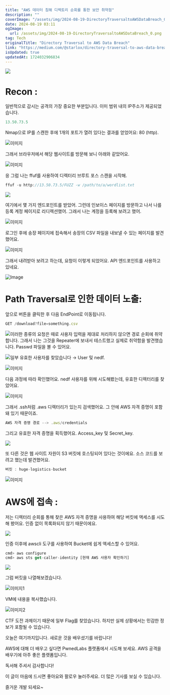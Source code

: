 ```yaml
---
title: "AWS 데이터 침해 디렉토리 순회를 통한 보안 취약점"
description: ""
coverImage: "/assets/img/2024-08-19-DirectoryTraversaltoAWSDataBreach_0.png"
date: 2024-08-19 03:11
ogImage: 
  url: /assets/img/2024-08-19-DirectoryTraversaltoAWSDataBreach_0.png
tag: Tech
originalTitle: "Directory Traversal to AWS Data Breach"
link: "https://medium.com/@starlox/directory-traversal-to-aws-data-breach-1d115dc39614"
isUpdated: true
updatedAt: 1724032906834
---
```



<img src="/assets/img/2024-08-19-DirectoryTraversaltoAWSDataBreach_0.png" />

# Recon :

일반적으로 감시는 공격의 가장 중요한 부분입니다. 이미 범위 내의 IP주소가 제공되었습니다.

```js
13.50.73.5
```

<div class="content-ad"></div>

Nmap으로 IP를 스캔한 후에 1개의 포트가 열려 있다는 결과를 얻었어요: 80 (http).

![이미지](/assets/img/2024-08-19-DirectoryTraversaltoAWSDataBreach_1.png)

그래서 브라우저에서 해당 웹사이트를 방문해 보니 아래와 같았어요.

![이미지](/assets/img/2024-08-19-DirectoryTraversaltoAWSDataBreach_2.png)

<div class="content-ad"></div>

응 그럼 나는 ffuf를 사용하여 디렉터리 브루트 포스 스캔을 시작해. 

```js
ffuf -u http://13.50.73.5/FUZZ -w /path/to/a/wordlist.txt
```

<img src="/assets/img/2024-08-19-DirectoryTraversaltoAWSDataBreach_3.png" />

여기에서 몇 가지 엔드포인트를 받았어. 그런데 인보이스 페이지를 방문하고 나서 나를 등록 계정 페이지로 리디렉션했어. 그래서 나는 계정을 등록해 보려고 했어.

<div class="content-ad"></div>


![이미지](/assets/img/2024-08-19-DirectoryTraversaltoAWSDataBreach_4.png)

로그인 후에 송장 페이지에 접속해서 송장의 CSV 파일을 내보낼 수 있는 페이지를 발견했어요.

![이미지](/assets/img/2024-08-19-DirectoryTraversaltoAWSDataBreach_5.png)

그래서 내려받아 보려고 하는데, 요청이 이렇게 되었어요. API 엔드포인트를 사용하고 있네요.


<div class="content-ad"></div>


![Image](/assets/img/2024-08-19-DirectoryTraversaltoAWSDataBreach_6.png)

# Path Traversal로 인한 데이터 노출:

앞으로 버튼을 클릭한 후 다음 EndPoint로 이동됩니다.

```js
GET /download?file=something.csv
```

<div class="content-ad"></div>


![이러한 종류의 요청은 때로 사용자 입력을 제대로 처리하지 않으면 경로 순회에 취약합니다. 그래서 나는 그것을 Repeater에 보내서 테스트했고 실제로 취약함을 발견했습니다. Passwd 파일을 볼 수 있어요.](/assets/img/2024-08-19-DirectoryTraversaltoAWSDataBreach_7.png)

![일부 유효한 사용자를 찾았습니다 → User 및 nedf.](/assets/img/2024-08-19-DirectoryTraversaltoAWSDataBreach_8.png)


<div class="content-ad"></div>


![이미지](/assets/img/2024-08-19-DirectoryTraversaltoAWSDataBreach_9.png)

다음 과정에 따라 확인했어요. nedf 사용자를 위해 시도해봤는데, 유효한 디렉터리를 찾았어요.

![이미지](/assets/img/2024-08-19-DirectoryTraversaltoAWSDataBreach_10.png)

그래서 .ssh처럼 .aws 디렉터리가 있는지 검색했어요. 그 안에 AWS 자격 증명이 포함돼 있기 때문이죠.


<div class="content-ad"></div>

```js
AWS 자격 증명 경로 --> .aws/credentials
```

그리고 유효한 자격 증명을 획득했어요. Access_key 및 Secret_key.

<img src="/assets/img/2024-08-19-DirectoryTraversaltoAWSDataBreach_11.png" />

또 다른 것은 웹 사이트 자원이 S3 버킷에 호스팅되어 있다는 것이에요. 소스 코드를 보려고 했는데 발견했어요.

<div class="content-ad"></div>

```js
버킷 : huge-logistics-bucket
```

![이미지](/assets/img/2024-08-19-DirectoryTraversaltoAWSDataBreach_12.png)

# AWS에 접속 :

저는 디렉터리 순회를 통해 찾은 AWS 자격 증명을 사용하여 해당 버킷에 액세스를 시도해 봤어요. 인증 없이 목록화되지 않기 때문이에요.

<div class="content-ad"></div>

<img src="/assets/img/2024-08-19-DirectoryTraversaltoAWSDataBreach_13.png" />

인증 이후에 awscli 도구를 사용하여 Bucket에 쉽게 액세스할 수 있어요.

```js
cmd> aws configure
cmd> aws sts get-caller-identity [현재 AWS 사용자 확인하기]
```

<img src="/assets/img/2024-08-19-DirectoryTraversaltoAWSDataBreach_14.png" />

<div class="content-ad"></div>

그럼 버킷을 나열해보겠습니다.

![이미지1](/assets/img/2024-08-19-DirectoryTraversaltoAWSDataBreach_15.png)

VM에 내용을 복사했습니다.

![이미지2](/assets/img/2024-08-19-DirectoryTraversaltoAWSDataBreach_16.png)

<div class="content-ad"></div>

CTF 도전 과제이기 때문에 일부 Flag를 찾았습니다. 하지만 실제 상황에서는 민감한 정보가 포함될 수 있습니다.

오늘은 여기까지입니다. 새로운 것을 배우셨기를 바랍니다!

AWS에 대해 더 배우고 싶다면 PwnedLabs 플랫폼에서 시도해 보세요. AWS 공격을 배우기에 아주 좋은 플랫폼입니다.

독서해 주셔서 감사합니다!

<div class="content-ad"></div>

이 글이 마음에 드시면 좋아요와 팔로우 눌러주세요. 더 많은 기사를 보실 수 있습니다.

즐거운 개발 되세요~